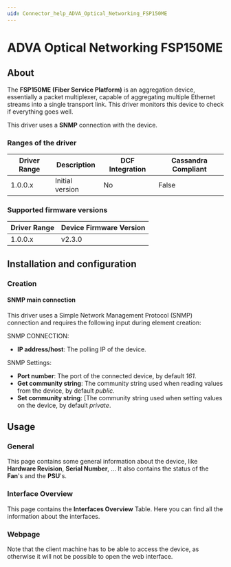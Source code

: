 ```yaml
---
uid: Connector_help_ADVA_Optical_Networking_FSP150ME
---
```


# ADVA Optical Networking FSP150ME

## About

The **FSP150ME (Fiber Service Platform)** is an aggregation device, essentially a packet multiplexer, capable of aggregating multiple Ethernet streams into a single transport link. This driver monitors this device to check if everything goes well.

This driver uses a **SNMP** connection with the device.

### Ranges of the driver

| **Driver Range** | **Description** | **DCF Integration** | **Cassandra Compliant** |
|------------------|-----------------|---------------------|-------------------------|
| 1.0.0.x          | Initial version | No                  | False                   |

### Supported firmware versions

| **Driver Range** | **Device Firmware Version** |
|------------------|-----------------------------|
| 1.0.0.x          | v2.3.0                      |

## Installation and configuration

### Creation

#### SNMP main connection

This driver uses a Simple Network Management Protocol (SNMP) connection and requires the following input during element creation:

SNMP CONNECTION:

- **IP address/host**: The polling IP of the device.

SNMP Settings:

- **Port number**: The port of the connected device, by default *161*.
- **Get community string**: The community string used when reading values from the device, by default *public.*
- **Set community string**: \[The community string used when setting values on the device, by default *private*.

## Usage

### General

This page contains some general information about the device, like **Hardware Revision**, **Serial Number**, ... It also contains the status of the **Fan**'s and the **PSU**'s.

### Interface Overview

This page contains the **Interfaces Overview** Table. Here you can find all the information about the interfaces.

### Webpage

Note that the client machine has to be able to access the device, as otherwise it will not be possible to open the web interface.
